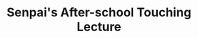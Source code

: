 --- 
title: "Senpai's After-school Touching Lecture"
publishdate: "2019-2-23T16:48:46+02:00"
src: "https://365manga.net/manga/senpai-s-after-school-touching-lecture"
image: "https://data.365manga.net/images/thumbnails/30455-senpai-s-after-school-touching-lecture.jpg"
description: " A boy and his senpai get kinky in a classroom after school.This manga contains tentacle play and is not for the weak of heart. You have been warned."
---
